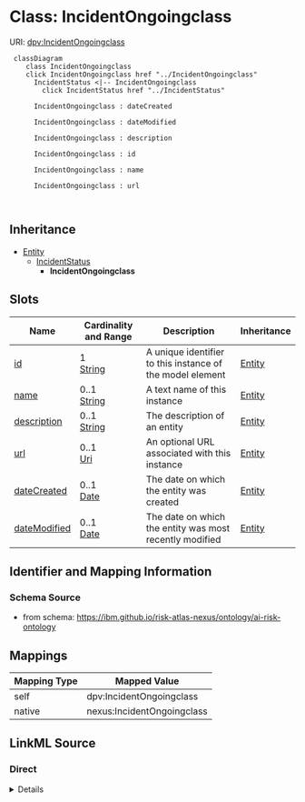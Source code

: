 

# Class: IncidentOngoingclass



URI: [dpv:IncidentOngoingclass](https://w3c.github.io/dpv/2.1/dpv/#IncidentOngoingclass)






```mermaid
 classDiagram
    class IncidentOngoingclass
    click IncidentOngoingclass href "../IncidentOngoingclass"
      IncidentStatus <|-- IncidentOngoingclass
        click IncidentStatus href "../IncidentStatus"
      
      IncidentOngoingclass : dateCreated
        
      IncidentOngoingclass : dateModified
        
      IncidentOngoingclass : description
        
      IncidentOngoingclass : id
        
      IncidentOngoingclass : name
        
      IncidentOngoingclass : url
        
      
```





## Inheritance
* [Entity](Entity.md)
    * [IncidentStatus](IncidentStatus.md)
        * **IncidentOngoingclass**



## Slots

| Name | Cardinality and Range | Description | Inheritance |
| ---  | --- | --- | --- |
| [id](id.md) | 1 <br/> [String](String.md) | A unique identifier to this instance of the model element | [Entity](Entity.md) |
| [name](name.md) | 0..1 <br/> [String](String.md) | A text name of this instance | [Entity](Entity.md) |
| [description](description.md) | 0..1 <br/> [String](String.md) | The description of an entity | [Entity](Entity.md) |
| [url](url.md) | 0..1 <br/> [Uri](Uri.md) | An optional URL associated with this instance | [Entity](Entity.md) |
| [dateCreated](dateCreated.md) | 0..1 <br/> [Date](Date.md) | The date on which the entity was created | [Entity](Entity.md) |
| [dateModified](dateModified.md) | 0..1 <br/> [Date](Date.md) | The date on which the entity was most recently modified | [Entity](Entity.md) |









## Identifier and Mapping Information







### Schema Source


* from schema: https://ibm.github.io/risk-atlas-nexus/ontology/ai-risk-ontology




## Mappings

| Mapping Type | Mapped Value |
| ---  | ---  |
| self | dpv:IncidentOngoingclass |
| native | nexus:IncidentOngoingclass |







## LinkML Source

<!-- TODO: investigate https://stackoverflow.com/questions/37606292/how-to-create-tabbed-code-blocks-in-mkdocs-or-sphinx -->

### Direct

<details>
```yaml
name: IncidentOngoingclass
from_schema: https://ibm.github.io/risk-atlas-nexus/ontology/ai-risk-ontology
is_a: IncidentStatus
class_uri: dpv:IncidentOngoingclass

```
</details>

### Induced

<details>
```yaml
name: IncidentOngoingclass
from_schema: https://ibm.github.io/risk-atlas-nexus/ontology/ai-risk-ontology
is_a: IncidentStatus
attributes:
  id:
    name: id
    description: A unique identifier to this instance of the model element. Example
      identifiers include UUID, URI, URN, etc.
    from_schema: https://ibm.github.io/risk-atlas-nexus/ontology/ai-risk-ontology
    rank: 1000
    slot_uri: schema:identifier
    identifier: true
    alias: id
    owner: IncidentOngoingclass
    domain_of:
    - Entity
    range: string
    required: true
  name:
    name: name
    description: A text name of this instance.
    from_schema: https://ibm.github.io/risk-atlas-nexus/ontology/ai-risk-ontology
    rank: 1000
    slot_uri: schema:name
    alias: name
    owner: IncidentOngoingclass
    domain_of:
    - Entity
    - BenchmarkMetadataCard
    range: string
  description:
    name: description
    description: The description of an entity
    from_schema: https://ibm.github.io/risk-atlas-nexus/ontology/ai-risk-ontology
    rank: 1000
    slot_uri: schema:description
    alias: description
    owner: IncidentOngoingclass
    domain_of:
    - Entity
    range: string
  url:
    name: url
    description: An optional URL associated with this instance.
    from_schema: https://ibm.github.io/risk-atlas-nexus/ontology/ai-risk-ontology
    rank: 1000
    slot_uri: schema:url
    alias: url
    owner: IncidentOngoingclass
    domain_of:
    - Entity
    range: uri
  dateCreated:
    name: dateCreated
    description: The date on which the entity was created.
    from_schema: https://ibm.github.io/risk-atlas-nexus/ontology/ai-risk-ontology
    rank: 1000
    slot_uri: schema:dateCreated
    alias: dateCreated
    owner: IncidentOngoingclass
    domain_of:
    - Entity
    range: date
    required: false
  dateModified:
    name: dateModified
    description: The date on which the entity was most recently modified.
    from_schema: https://ibm.github.io/risk-atlas-nexus/ontology/ai-risk-ontology
    rank: 1000
    slot_uri: schema:dateModified
    alias: dateModified
    owner: IncidentOngoingclass
    domain_of:
    - Entity
    range: date
    required: false
class_uri: dpv:IncidentOngoingclass

```
</details>